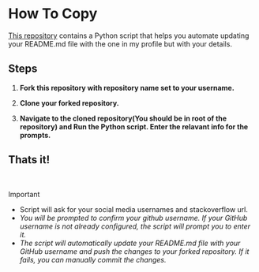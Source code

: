 # How To Copy



[This repository](https://github.com/chathura-de-silva/Chathura-De-Silva) contains a Python script that helps you automate updating your README.md file with the one in my profile but with your details.

## Steps
1. **Fork this repository with repository name set to your username.**

2. **Clone your forked repository.**

3. **Navigate to the cloned repository(You should be in root of the repository) and Run the Python script. Enter the relavant info for the prompts.**


## Thats it!
<br>

>[!IMPORTANT]
>* Script will ask for your social media usernames and stackoverflow url.
>*   _You will be prompted to confirm your github username. If your GitHub username is not already configured, the script will prompt you to enter it._
>*    _The script will automatically update your README.md file with your GitHub username and push the changes to your forked repository. If it fails, you can manually commit the changes._


